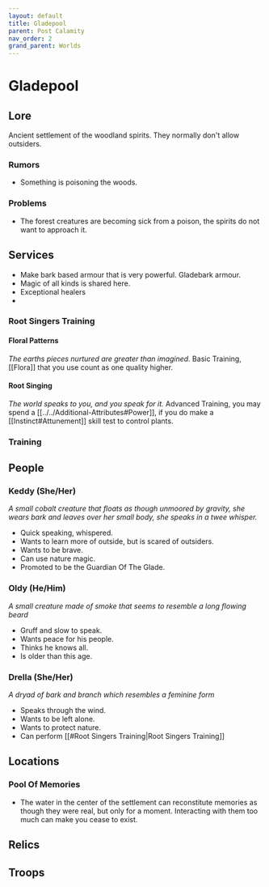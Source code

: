```yaml
---
layout: default
title: Gladepool
parent: Post Calamity
nav_order: 2
grand_parent: Worlds
---
```

# Gladepool

## Lore
Ancient settlement of the woodland spirits. They normally don't allow outsiders.

### Rumors
* Something is poisoning the woods.

### Problems
* The forest creatures are becoming sick from a poison, the spirits do not want to approach it.

## Services
* Make bark based armour that is very powerful. Gladebark armour.
* Magic of all kinds is shared here.
* Exceptional healers
* 

### Root Singers Training

#### Floral Patterns
*The earths pieces nurtured are greater than imagined.*
Basic Training, [[Flora]] that you use count as one quality higher.

#### Root Singing
*The world speaks to you, and you speak for it.*
Advanced Training, you may spend a [[../../Additional-Attributes#Power]], if you do make a [[Instinct#Attunement]] skill test to control plants.

### Training

## People

### Keddy (She/Her)
*A small cobalt creature that floats as though unmoored by gravity, she wears bark and leaves over her small body, she speaks in a twee whisper.*
* Quick speaking, whispered.
* Wants to learn more of outside, but is scared of outsiders.
* Wants to be brave.
* Can use nature magic.
* Promoted to be the Guardian Of The Glade.

### Oldy (He/Him)
*A small creature made of smoke that seems to resemble a long flowing beard*
* Gruff and slow to speak.
* Wants peace for his people.
* Thinks he knows all.
* Is older than this age.

### Drella (She/Her)
*A dryad of bark and branch which resembles a feminine form*
* Speaks through the wind.
* Wants to be left alone.
* Wants to protect nature.
* Can perform [[#Root Singers Training|Root Singers Training]]



## Locations
### Pool Of Memories
* The water in the center of the settlement can reconstitute memories as though they were real, but only for a moment. Interacting with them too much can make you cease to exist. 

## Relics

## Troops

